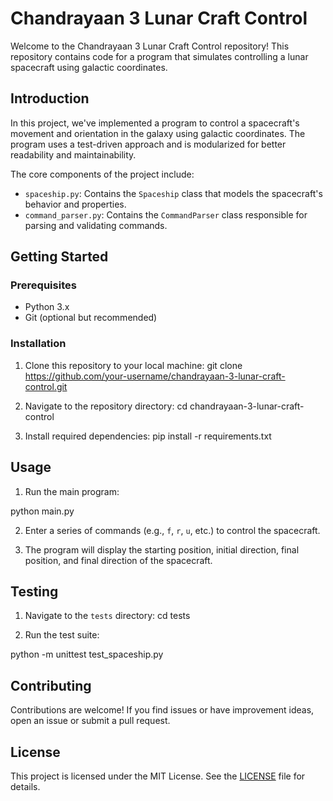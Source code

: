 # Chandrayaan 3 Lunar Craft Control

Welcome to the Chandrayaan 3 Lunar Craft Control repository! This repository contains code for a program that simulates controlling a lunar spacecraft using galactic coordinates.

## Introduction

In this project, we've implemented a program to control a spacecraft's movement and orientation in the galaxy using galactic coordinates. The program uses a test-driven approach and is modularized for better readability and maintainability.

The core components of the project include:
- `spaceship.py`: Contains the `Spaceship` class that models the spacecraft's behavior and properties.
- `command_parser.py`: Contains the `CommandParser` class responsible for parsing and validating commands.

## Getting Started

### Prerequisites

- Python 3.x
- Git (optional but recommended)

### Installation

1. Clone this repository to your local machine:
git clone https://github.com/your-username/chandrayaan-3-lunar-craft-control.git


2. Navigate to the repository directory:
cd chandrayaan-3-lunar-craft-control


3. Install required dependencies:
pip install -r requirements.txt

## Usage

1. Run the main program:


python main.py

2. Enter a series of commands (e.g., `f`, `r`, `u`, etc.) to control the spacecraft.

3. The program will display the starting position, initial direction, final position, and final direction of the spacecraft.

## Testing

1. Navigate to the `tests` directory:
cd tests


2. Run the test suite:

python -m unittest test_spaceship.py


## Contributing

Contributions are welcome! If you find issues or have improvement ideas, open an issue or submit a pull request.

## License

This project is licensed under the MIT License. See the [LICENSE](LICENSE) file for details.
